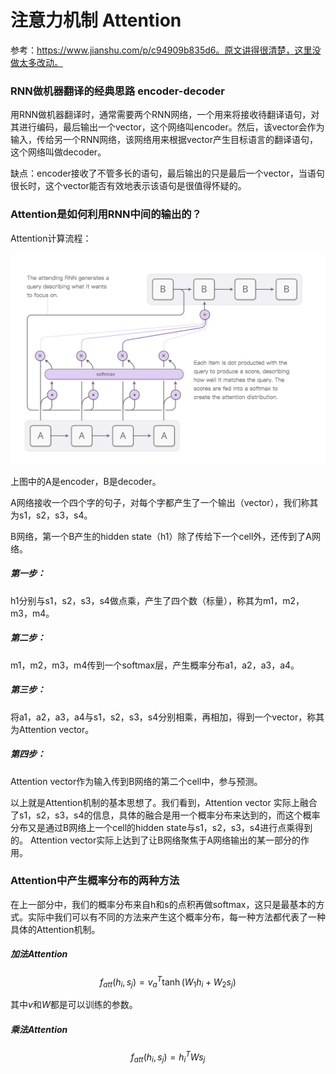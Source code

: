 # 注意力机制 Attention

参考：https://www.jianshu.com/p/c94909b835d6。原文讲得很清楚，这里没做太多改动。



### RNN做机器翻译的经典思路 encoder-decoder

用RNN做机器翻译时，通常需要两个RNN网络，一个用来将接收待翻译语句，对其进行编码，最后输出一个vector，这个网络叫encoder。然后，该vector会作为输入，传给另一个RNN网络，该网络用来根据vector产生目标语言的翻译语句，这个网络叫做decoder。

缺点：encoder接收了不管多长的语句，最后输出的只是最后一个vector，当语句很长时，这个vector能否有效地表示该语句是很值得怀疑的。

### Attention是如何利用RNN中间的输出的？

Attention计算流程：

![attention](..\image_storage\attention.png)

上图中的A是encoder，B是decoder。

A网络接收一个四个字的句子，对每个字都产生了一个输出（vector），我们称其为s1，s2，s3，s4。

B网络，第一个B产生的hidden state（h1）除了传给下一个cell外，还传到了A网络。

##### 第一步：

h1分别与s1，s2，s3，s4做点乘，产生了四个数（标量），称其为m1，m2，m3，m4。

##### 第二步：

m1，m2，m3，m4传到一个softmax层，产生概率分布a1，a2，a3，a4。

##### 第三步：

将a1，a2，a3，a4与s1，s2，s3，s4分别相乘，再相加，得到一个vector，称其为Attention vector。

##### 第四步：

Attention vector作为输入传到B网络的第二个cell中，参与预测。

以上就是Attention机制的基本思想了。我们看到，Attention vector 实际上融合了s1，s2，s3，s4的信息，具体的融合是用一个概率分布来达到的，而这个概率分布又是通过B网络上一个cell的hidden state与s1，s2，s3，s4进行点乘得到的。
Attention vector实际上达到了让B网络聚焦于A网络输出的某一部分的作用。

### Attention中产生概率分布的两种方法

在上一部分中，我们的概率分布来自h和s的点积再做softmax，这只是最基本的方式。实际中我们可以有不同的方法来产生这个概率分布，每一种方法都代表了一种具体的Attention机制。

##### 加法Attention

$$
f_{att}(h_i,s_j)=v_a^T\tanh(W_1h_i + W_2s_j)
$$

其中$v$和$W$都是可以训练的参数。

##### 乘法Attention

$$
f_{att}(h_i,s_j)=h_i^T W s_j
$$

